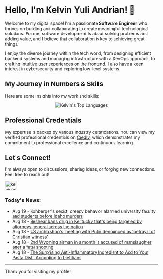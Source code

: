 # Hello, I'm Kelvin Yuli Andrian! 👋

Welcome to my digital space! I'm a passionate **Software Engineer** who thrives on building and collaborating to create meaningful technological solutions. For me, software development is about solving problems and adding value, and I believe that collaboration is key to achieving great things.

I enjoy the diverse journey within the tech world, from designing efficient backend systems and managing infrastructure with a DevOps approach, to crafting intuitive user experiences on the frontend. I also have a keen interest in cybersecurity and exploring low-level systems.

## My Journey in Numbers & Skills

Here are some insights into my work and skills:

<p align="center">
  <img src="https://github-readme-stats.vercel.app/api/top-langs/?username=kelvinzer0&layout=compact&theme=radical" alt="Kelvin's Top Languages" />
</p>

## Professional Credentials

My expertise is backed by various industry certifications. You can view my verified professional credentials on [Credly](https://www.credly.com/users/kelvin-yuli-andrian/badges), which demonstrates my commitment to professional excellence and continuous learning.

## Let's Connect!

I'm always open to discussions, sharing ideas, or forging new connections. Feel free to reach out!

<p align="left">
    <a href="https://linkedin.com/in/kelvinzero" target="blank"><img align="center" src="https://cdn.jsdelivr.net/npm/simple-icons@3.0.1/icons/linkedin.svg" alt="kelvinzero" height="30" width="40" /></a>
</p>

### Today's News:

<!-- feed start -->
- Aug 19 - [Kohberger's sexist, creepy behavior alarmed university faculty and students before Idaho murders](https://www.yahoo.com/news/articles/kohbergers-sexist-creepy-behavior-alarmed-001314387.html)
- Aug 18 - [Beshear bans drug in Kentucky that's being targeted by attorneys general across the nation](https://www.yahoo.com/news/articles/beshear-bans-drug-kentucky-thats-225145329.html)
- Aug 18 - [US archbishop's meeting with Putin denounced as 'betrayal of Christian witness'](https://www.yahoo.com/news/articles/us-archbishops-meeting-putin-denounced-223230423.html)
- Aug 18 - [2nd Wyoming airman in a month is accused of manslaughter after a fatal shooting](https://www.yahoo.com/news/articles/2nd-wyoming-airman-month-accused-221152447.html)
- Aug 18 - [The Surprising Anti-Inflammatory Ingredient to Add to Your Pasta Dish, According to Dietitians](https://health.yahoo.com/wellness/nutrition/healthy-eating/articles/surprising-anti-inflammatory-ingredient-add-220000229.html)
<!-- feed end -->

---

Thank you for visiting my profile!
